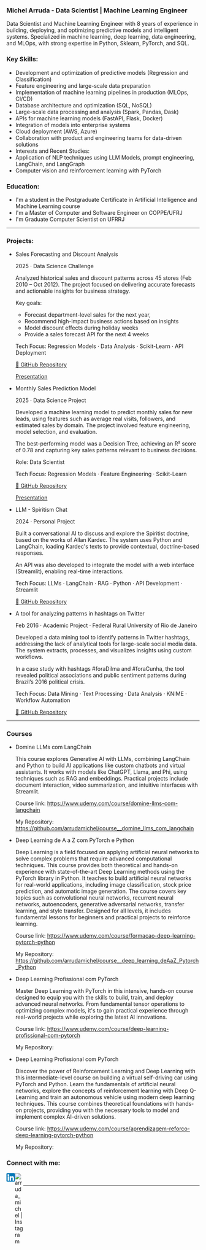 ### Michel Arruda - Data Scientist | Machine Learning Engineer

Data Scientist and Machine Learning Engineer with 8 years of experience in building, deploying, and optimizing predictive models and intelligent systems. Specialized in machine learning, deep learning, data engineering, and MLOps, with strong expertise in Python, Sklearn, PyTorch, and SQL.

### Key Skills:

- Development and optimization of predictive models (Regression and Classification)
- Feature engineering and large-scale data preparation
- Implementation of machine learning pipelines in production (MLOps, CI/CD)
- Database architecture and optimization (SQL, NoSQL)
- Large-scale data processing and analysis (Spark, Pandas, Dask)
- APIs for machine learning models (FastAPI, Flask, Docker)
- Integration of models into enterprise systems
- Cloud deployment (AWS, Azure)
- Collaboration with product and engineering teams for data-driven solutions
- Interests and Recent Studies:
- Application of NLP techniques using LLM Models, prompt engineering, LangChain, and LangGraph
- Computer vision and reinforcement learning with PyTorch

### Education:

- I'm a student in the Postgraduate Certificate in Artificial Intelligence and Machine Learning course
- I'm a Master of Computer and Software Engineer on COPPE/UFRJ
- I'm Graduate Computer Scientist on UFRRJ

---
### Projects:

- Sales Forecasting and Discount Analysis

  2025 · Data Science Challenge
  
  Analyzed historical sales and discount patterns across 45 stores (Feb 2010 – Oct 2012). The project focused on delivering accurate forecasts and actionable insights for business strategy.
  
  Key goals: 
    - Forecast department-level sales for the next year, 
    - Recommend high-impact business actions based on insights
    - Model discount effects during holiday weeks
    - Provide a sales forecast API for the next 4 weeks
  
  Tech Focus:  Regression Models · Data Analysis · Scikit-Learn · API Deployment
  
  [🔗 GitHub Repository](https://github.com/arrudamichel/ds_challenge_ml)

  [Presentation](https://github.com/arrudamichel/ds_challenge_ml/blob/master/Challenge%20ML%20-%20Michel%20Arruda.pdf)

- Monthly Sales Prediction Model

  2025 · Data Science Project

  Developed a machine learning model to predict monthly sales for new leads, using features such as average real visits, followers, and estimated sales by domain. The project involved feature engineering, model selection, and evaluation.
  
  The best-performing model was a Decision Tree, achieving an R² score of 0.78 and capturing key sales patterns relevant to business decisions.

  Role: Data Scientist
  
  Tech Focus: Regression Models · Feature Engineering · Scikit-Learn

  [🔗 GitHub Repository](https://github.com/arrudamichel/project__lead_monthly_sales_predict)
  
  [Presentation](https://github.com/arrudamichel/project__lead_monthly_sales_predict/blob/master/monthly%20sales%20model%20presentation.pdf)

- LLM - Spiritism Chat

  2024 · Personal Project
  
  Built a conversational AI to discuss and explore the Spiritist doctrine, based on the works of Allan Kardec. The system uses Python and LangChain, loading Kardec's texts to provide contextual, doctrine-based responses.
  
  An API was also developed to integrate the model with a web interface (Streamlit), enabling real-time interactions.

  Tech Focus: LLMs · LangChain · RAG · Python · API Development · Streamlit
  
  [🔗 GitHub Repository](https://github.com/arrudamichel/spiritism-chat)

- A tool for analyzing patterns in hashtags on Twitter

  Feb 2016 · Academic Project · Federal Rural University of Rio de Janeiro

  Developed a data mining tool to identify patterns in Twitter hashtags, addressing the lack of analytical tools for large-scale social media data. The system extracts, processes, and visualizes insights using custom workflows.

  In a case study with hashtags #foraDilma and #foraCunha, the tool revealed political associations and public sentiment patterns during Brazil’s 2016 political crisis.
  
  Tech Focus: Data Mining · Text Processing · Data Analysis · KNIME · Workflow Automation

  [🔗 GitHub Repository](https://github.com/arrudamichel/project__graduate_tcc_twitter_hashtag)

---
### Courses 

- Domine LLMs com LangChain

  This course explores Generative AI with LLMs, combining LangChain and Python to build AI applications like custom chatbots and virtual assistants. It works with models like ChatGPT, Llama, and Phi, using techniques such as RAG and embeddings. Practical projects include document interaction, video summarization, and intuitive interfaces with Streamlit. 
  
  Course link: https://www.udemy.com/course/domine-llms-com-langchain
  
  My Repository: https://github.com/arrudamichel/course__domine_llms_com_langchain

- Deep Learning de A a Z com PyTorch e Python

  Deep Learning is a field focused on applying artificial neural networks to solve complex problems that require advanced computational techniques. This course provides both theoretical and hands-on experience with state-of-the-art Deep Learning methods using the PyTorch library in Python. It teaches to build artificial neural networks for real-world applications, including image classification, stock price prediction, and automatic image generation. The course covers key topics such as convolutional neural networks, recurrent neural networks, autoencoders, generative adversarial networks, transfer learning, and style transfer. Designed for all levels, it includes fundamental lessons for beginners and practical projects to reinforce learning. 
  
  Course link: https://www.udemy.com/course/formacao-deep-learning-pytorch-python

  My Repository: https://github.com/arrudamichel/course__deep_learning_deAaZ_Pytorch_Python

- Deep Learning Profissional com PyTorch

  Master Deep Learning with PyTorch in this intensive, hands-on course designed to equip you with the skills to build, train, and deploy advanced neural networks. From fundamental tensor operations to optimizing complex models, it's to gain practical experience through real-world projects while exploring the latest AI innovations.
  
  Course link: https://www.udemy.com/course/deep-learning-profissional-com-pytorch
  
  My Repository: 

- Deep Learning Profissional com PyTorch

  Discover the power of Reinforcement Learning and Deep Learning with this intermediate-level course on building a virtual self-driving car using PyTorch and Python. Learn the fundamentals of artificial neural networks, explore the concepts of reinforcement learning with Deep Q-Learning and train an autonomous vehicle using modern deep learning techniques. This course combines theoretical foundations with hands-on projects, providing you with the necessary tools to model and implement complex AI-driven solutions. 
  
  Course link: https://www.udemy.com/course/aprendizagem-reforco-deep-learning-pytorch-python
  
  My Repository: 

### Connect with me:

[<img align="left"  width="22px" src="logo-linkedin.png" />](https://linkedin.com/in/arrudamichel)

[<img align="left" alt="arruda_michel | Instagram" width="22px" src="https://upload.wikimedia.org/wikipedia/commons/5/58/Instagram-Icon.png" />](https://instagram.com/arruda_michel)

<br />

---
[linkedin]: linkedin.com/in/arrudamichel
[instagram]: https://instagram.com/arruda_michel
